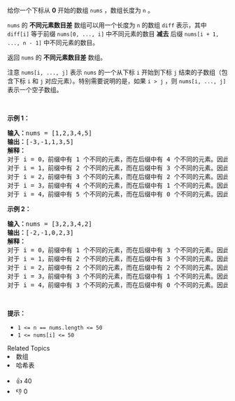<p>给你一个下标从 <strong>0</strong> 开始的数组 <code>nums</code> ，数组长度为 <code>n</code> 。</p>

<p><code>nums</code> 的 <strong>不同元素数目差</strong> 数组可以用一个长度为 <code>n</code> 的数组 <code>diff</code> 表示，其中 <code>diff[i]</code> 等于前缀 <code>nums[0, ..., i]</code> 中不同元素的数目 <strong>减去</strong> 后缀 <code>nums[i + 1, ..., n - 1]</code> 中不同元素的数目。</p>

<p>返回<em> </em><code>nums</code> 的 <strong>不同元素数目差</strong> 数组。</p>

<p>注意 <code>nums[i, ..., j]</code> 表示 <code>nums</code> 的一个从下标 <code>i</code> 开始到下标 <code>j</code> 结束的子数组（包含下标 <code>i</code> 和 <code>j</code> 对应元素）。特别需要说明的是，如果 <code>i &gt; j</code> ，则 <code>nums[i, ..., j]</code> 表示一个空子数组。</p>

<p>&nbsp;</p>

<p><strong>示例 1：</strong></p>

<pre>
<strong>输入：</strong>nums = [1,2,3,4,5]
<strong>输出：</strong>[-3,-1,1,3,5]
<strong>解释：
</strong>对于 i = 0，前缀中有 1 个不同的元素，而在后缀中有 4 个不同的元素。因此，diff[0] = 1 - 4 = -3 。
对于 i = 1，前缀中有 2 个不同的元素，而在后缀中有 3 个不同的元素。因此，diff[1] = 2 - 3 = -1 。
对于 i = 2，前缀中有 3 个不同的元素，而在后缀中有 2 个不同的元素。因此，diff[2] = 3 - 2 = 1 。
对于 i = 3，前缀中有 4 个不同的元素，而在后缀中有 1 个不同的元素。因此，diff[3] = 4 - 1 = 3 。
对于 i = 4，前缀中有 5 个不同的元素，而在后缀中有 0 个不同的元素。因此，diff[4] = 5 - 0 = 5 。
</pre>

<p><strong>示例 2：</strong></p>

<pre>
<strong>输入：</strong>nums = [3,2,3,4,2]
<strong>输出：</strong>[-2,-1,0,2,3]
<strong>解释：</strong>
对于 i = 0，前缀中有 1 个不同的元素，而在后缀中有 3 个不同的元素。因此，diff[0] = 1 - 3 = -2 。
对于 i = 1，前缀中有 2 个不同的元素，而在后缀中有 3 个不同的元素。因此，diff[1] = 2 - 3 = -1 。
对于 i = 2，前缀中有 2 个不同的元素，而在后缀中有 2 个不同的元素。因此，diff[2] = 2 - 2 = 0 。
对于 i = 3，前缀中有 3 个不同的元素，而在后缀中有 1 个不同的元素。因此，diff[3] = 3 - 1 = 2 。
对于 i = 4，前缀中有 3 个不同的元素，而在后缀中有 0 个不同的元素。因此，diff[4] = 3 - 0 = 3 。 
</pre>

<p>&nbsp;</p>

<p><strong>提示：</strong></p>

<ul> 
 <li><code>1 &lt;= n == nums.length&nbsp;&lt;= 50</code></li> 
 <li><code>1 &lt;= nums[i] &lt;= 50</code></li> 
</ul>

<div><div>Related Topics</div><div><li>数组</li><li>哈希表</li></div></div><br><div><li>👍 40</li><li>👎 0</li></div>